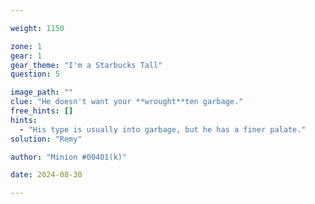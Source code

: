 ```yaml
---

weight: 1150

zone: 1
gear: 1
gear_theme: "I'm a Starbucks Tall"
question: 5

image_path: ""
clue: "He doesn't want your **wrought**ten garbage."
free_hints: []
hints:
  - "His type is usually into garbage, but he has a finer palate."
solution: "Remy"

author: "Minion #00401(k)"

date: 2024-08-30

---
```


